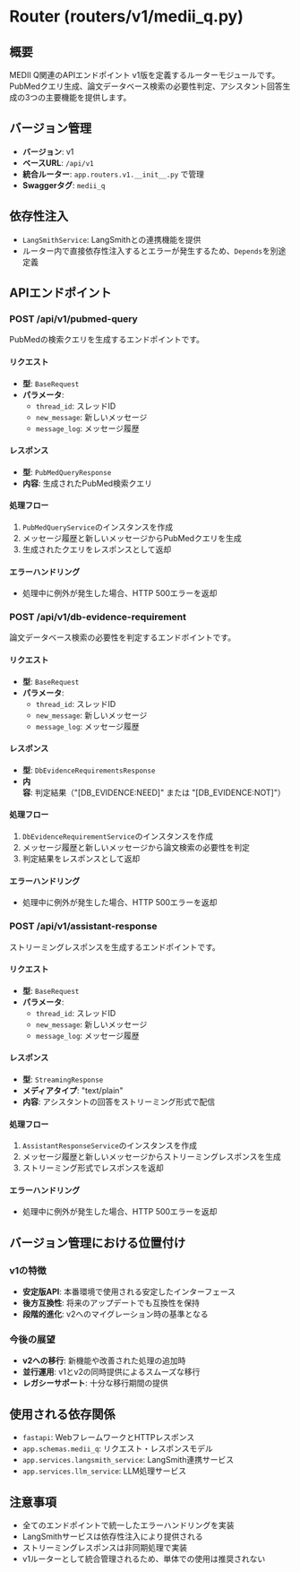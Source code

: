 # Router (routers/v1/medii_q.py)

## 概要
MEDII Q関連のAPIエンドポイント v1版を定義するルーターモジュールです。PubMedクエリ生成、論文データベース検索の必要性判定、アシスタント回答生成の3つの主要機能を提供します。

## バージョン管理
- **バージョン**: v1
- **ベースURL**: `/api/v1`
- **統合ルーター**: `app.routers.v1.__init__.py` で管理
- **Swaggerタグ**: `medii_q`

## 依存性注入
- `LangSmithService`: LangSmithとの連携機能を提供
- ルーター内で直接依存性注入するとエラーが発生するため、`Depends`を別途定義

## APIエンドポイント

### POST /api/v1/pubmed-query
PubMedの検索クエリを生成するエンドポイントです。

#### リクエスト
- **型**: `BaseRequest`
- **パラメータ**:
  - `thread_id`: スレッドID
  - `new_message`: 新しいメッセージ
  - `message_log`: メッセージ履歴

#### レスポンス
- **型**: `PubMedQueryResponse`
- **内容**: 生成されたPubMed検索クエリ

#### 処理フロー
1. `PubMedQueryService`のインスタンスを作成
2. メッセージ履歴と新しいメッセージからPubMedクエリを生成
3. 生成されたクエリをレスポンスとして返却

#### エラーハンドリング
- 処理中に例外が発生した場合、HTTP 500エラーを返却

### POST /api/v1/db-evidence-requirement
論文データベース検索の必要性を判定するエンドポイントです。

#### リクエスト
- **型**: `BaseRequest`
- **パラメータ**:
  - `thread_id`: スレッドID
  - `new_message`: 新しいメッセージ
  - `message_log`: メッセージ履歴

#### レスポンス
- **型**: `DbEvidenceRequirementsResponse`
- **内容**: 判定結果（"[DB_EVIDENCE:NEED]" または "[DB_EVIDENCE:NOT]"）

#### 処理フロー
1. `DbEvidenceRequirementService`のインスタンスを作成
2. メッセージ履歴と新しいメッセージから論文検索の必要性を判定
3. 判定結果をレスポンスとして返却

#### エラーハンドリング
- 処理中に例外が発生した場合、HTTP 500エラーを返却

### POST /api/v1/assistant-response
ストリーミングレスポンスを生成するエンドポイントです。

#### リクエスト
- **型**: `BaseRequest`
- **パラメータ**:
  - `thread_id`: スレッドID
  - `new_message`: 新しいメッセージ
  - `message_log`: メッセージ履歴

#### レスポンス
- **型**: `StreamingResponse`
- **メディアタイプ**: "text/plain"
- **内容**: アシスタントの回答をストリーミング形式で配信

#### 処理フロー
1. `AssistantResponseService`のインスタンスを作成
2. メッセージ履歴と新しいメッセージからストリーミングレスポンスを生成
3. ストリーミング形式でレスポンスを返却

#### エラーハンドリング
- 処理中に例外が発生した場合、HTTP 500エラーを返却

## バージョン管理における位置付け

### v1の特徴
- **安定版API**: 本番環境で使用される安定したインターフェース
- **後方互換性**: 将来のアップデートでも互換性を保持
- **段階的進化**: v2へのマイグレーション時の基準となる

### 今後の展望
- **v2への移行**: 新機能や改善された処理の追加時
- **並行運用**: v1とv2の同時提供によるスムーズな移行
- **レガシーサポート**: 十分な移行期間の提供

## 使用される依存関係
- `fastapi`: WebフレームワークとHTTPレスポンス
- `app.schemas.medii_q`: リクエスト・レスポンスモデル
- `app.services.langsmith_service`: LangSmith連携サービス
- `app.services.llm_service`: LLM処理サービス

## 注意事項
- 全てのエンドポイントで統一したエラーハンドリングを実装
- LangSmithサービスは依存性注入により提供される
- ストリーミングレスポンスは非同期処理で実装
- v1ルーターとして統合管理されるため、単体での使用は推奨されない 